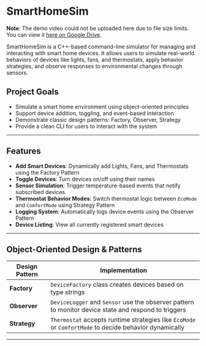# SmartHomeSim

**Note**: The demo video could not be uploaded here due to file size limits. You can view it [here on Google Drive](https://drive.google.com/file/d/1RGMu4TbikQrhSctLRyjn1CwyUQJIdqyg/view?usp=sharing).

SmartHomeSim is a C++-based command-line simulator for managing and interacting with smart home devices. It allows users to simulate real-world behaviors of devices like lights, fans, and thermostats, apply behavior strategies, and observe responses to environmental changes through sensors.

## Project Goals

- Simulate a smart home environment using object-oriented principles
- Support device addition, toggling, and event-based interaction
- Demonstrate classic design patterns: Factory, Observer, Strategy
- Provide a clean CLI for users to interact with the system

---

## Features

- **Add Smart Devices**: Dynamically add Lights, Fans, and Thermostats using the Factory Pattern
- **Toggle Devices**: Turn devices on/off using their names
- **Sensor Simulation**: Trigger temperature-based events that notify subscribed devices
- **Thermostat Behavior Modes**: Switch thermostat logic between `EcoMode` and `ComfortMode` using Strategy Pattern
- **Logging System**: Automatically logs device events using the Observer Pattern
- **Device Listing**: View all currently registered smart devices

---

## Object-Oriented Design & Patterns

| Design Pattern | Implementation                                                                                         |
| -------------- | ------------------------------------------------------------------------------------------------------ |
| **Factory**    | `DeviceFactory` class creates devices based on type strings                                            |
| **Observer**   | `DeviceLogger` and `Sensor` use the observer pattern to monitor device state and respond to triggers   |
| **Strategy**   | `Thermostat` accepts runtime strategies like `EcoMode` or `ComfortMode` to decide behavior dynamically |

---
